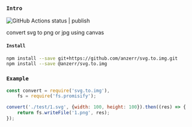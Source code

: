 
### `Intro`
![GitHub Actions status | publish](https://github.com/anzerr/svg.to.img/workflows/publish/badge.svg)

convert svg to png or jpg using canvas

#### `Install`
``` bash
npm install --save git+https://github.com/anzerr/svg.to.img.git
npm install --save @anzerr/svg.to.img
```


### `Example`
``` javascript
const convert = require('svg.to.img'),
	fs = require('fs.promisify');

convert('./test/1.svg', {width: 100, height: 100}).then((res) => {
	return fs.writeFile('1.png', res);
});
```